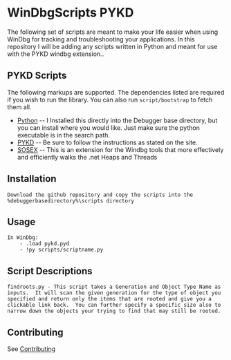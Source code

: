WinDbgScripts PYKD
=============

The following set of scripts are meant to make your life easier when using WinDbg for tracking and troubleshooting your applications.
In this repository I will be adding any scripts written in Python and meant for use with the PYKD windbg extension.. 

PYKD Scripts
-------

The following markups are supported.  The dependencies listed are required if
you wish to run the library. You can also run `script/bootstrap` to fetch them all.

* [Python](https://www.python.org/) -- I Installed this directly into the Debugger base directory, but you can install where you would like.  Just make sure the python executable is in the search path.
* [PYKD](https://pykd.codeplex.com/) -- Be sure to follow the instructions as stated on the site.
* [SOSEX](http://www.stevestechspot.com/SOSEXV40NowAvailable.aspx) -- This is an extension for the Windbg tools that more effectively and efficiently walks the .net Heaps and Threads

Installation
-----------

    Download the github repository and copy the scripts into the %debuggerbasedirectory%\scripts directory

Usage
-----

    In WinDbg:
		- .load pykd.pyd
		- !py scripts/scriptname.py
		
Script Descriptions
-----------------------
	findroots.py - This script takes a Generation and Object Type Name as inputs.  It will scan the given generation for the type of object you specified and return only the items that are rooted and give you a clickable link back.  You can further specify a specific size also to narrow down the objects your trying to find that may still be rooted.

Contributing
------------

See [Contributing](CONTRIBUTING.md)